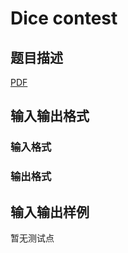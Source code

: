 # Dice contest

## 题目描述

[problemUrl]: https://uva.onlinejudge.org/index.php?option=com_onlinejudge&Itemid=8&category=446&page=show_problem&problem=4067

[PDF](https://uva.onlinejudge.org/external/13/p1321.pdf)

## 输入输出格式

### 输入格式

### 输出格式

## 输入输出样例

暂无测试点

